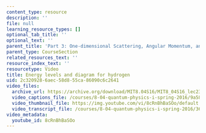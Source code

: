 ```yaml
---
content_type: resource
description: ''
file: null
learning_resource_types: []
optional_tab_title: ''
optional_text: ''
parent_title: 'Part 3: One-dimensional Scattering, Angular Momentum, and Central Potentials'
parent_type: CourseSection
related_resources_text: ''
resource_index_text: ''
resourcetype: Video
title: Energy levels and diagram for hydrogen
uid: 2c320928-6aec-58d8-55ca-86090c6c2641
video_files:
  archive_url: https://archive.org/download/MIT8.04S16/MIT8_04S16_lec23_s1_300k.mp4
  video_captions_file: /courses/8-04-quantum-physics-i-spring-2016/9a586d236c65591e9a6f017a1d3e8e63_8cRnBhBaSOo.vtt
  video_thumbnail_file: https://img.youtube.com/vi/8cRnBhBaSOo/default.jpg
  video_transcript_file: /courses/8-04-quantum-physics-i-spring-2016/36cc0d25a5d686aa6b2c3e78910a03f1_8cRnBhBaSOo.pdf
video_metadata:
  youtube_id: 8cRnBhBaSOo
---
```

